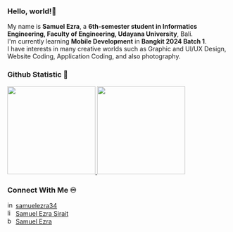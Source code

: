 ### Hello, world!👋

My name is **Samuel Ezra**, a **6th-semester student in Informatics Engineering, Faculty of Engineering, Udayana University**, Bali. <br>
I'm currently learning **Mobile Development** in **Bangkit 2024 Batch 1**. <br>
I have interests in many creative worlds such as Graphic and UI/UX Design, Website Coding, Application Coding, and also photography.

### Github Statistic 🎯
<p align="left">
<a href="https://github.com/samuelezranas">
  <img height="200em" src="https://github-readme-stats-eight-theta.vercel.app/api?username=samuelezranas&show_icons=true&theme=tokyonight&include_all_commits=true&count_private=true"/>
  <img height="200em" src="https://github-readme-stats-eight-theta.vercel.app/api/top-langs/?username=samuelezranas&layout=compact&langs_count=5&theme=tokyonight"/>
</a>
</p>

### Connect With Me ♾️
<a href="https://www.instagram.com/samuelezra34/"><img src="https://github.com/samuelezranas/samuelezranas/assets/92965914/e0173dd0-a205-4841-b96a-5351383a423c" alt="instagram-icon-20-20" style="width:15px;height:15px;"></a> [samuelezra34](https://www.instagram.com/samuelezra34/) <br>
<a href="https://www.linkedin.com/in/samuel-ezra-sirait/"><img src="https://github.com/samuelezranas/samuelezranas/assets/92965914/74546f09-9189-431e-b69c-6ea7ec379ad8" alt="linkedin-icon-20-20" style="width:15px;height:15px;"></a> [Samuel Ezra Sirait](https://www.linkedin.com/in/samuel-ezra-sirait/) <br>
<a href="https://www.behance.net/samuelezranas"><img src="https://github.com/samuelezranas/samuelezranas/assets/92965914/504d4030-194e-4d8b-8f14-51203e09f744" alt="behance-icon-20-20" style="width:15px;height:15px;"></a> [Samuel Ezra](https://www.behance.net/samuelezranas)




<!--
**samuelezranas/samuelezranas** is a ✨ _special_ ✨ repository because its `README.md` (this file) appears on your GitHub profile.

Here are some ideas to get you started:

- 🔭 I’m currently working on ...
- 🌱 I’m currently learning ...
- 👯 I’m looking to collaborate on ...
- 🤔 I’m looking for help with ...
- 💬 Ask me about ...
- 📫 How to reach me: ...
- 😄 Pronouns: ...
- ⚡ Fun fact: ...
-->
